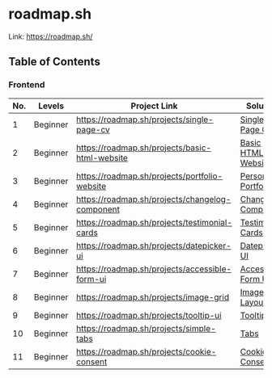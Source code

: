 # roadmap.sh

Link: https://roadmap.sh/

## Table of Contents

### Frontend

| No. | Levels   | Project Link                                    | Solution                                                              |
| --- | -------- | ----------------------------------------------- | --------------------------------------------------------------------- |
| 1   | Beginner | https://roadmap.sh/projects/single-page-cv      | [Single Page CV](/roadmap.sh//roadmap.sh/frontend/01-single-page-cv/) |
| 2   | Beginner | https://roadmap.sh/projects/basic-html-website  | [Basic HTML Website](//roadmap.sh/frontend/02-basic-html-website/)    |
| 3   | Beginner | https://roadmap.sh/projects/portfolio-website   | [Personal Portfolio](//roadmap.sh/frontend/03-personal-portfolio/)    |
| 4   | Beginner | https://roadmap.sh/projects/changelog-component | [Changelog Component](//roadmap.sh/frontend/04-changelog-component/)  |
| 5   | Beginner | https://roadmap.sh/projects/testimonial-cards   | [Testimonial Cards](//roadmap.sh/frontend/05-testimonial-cards/)      |
| 6   | Beginner | https://roadmap.sh/projects/datepicker-ui       | [Datepicker UI](//roadmap.sh/frontend/06-datepicker-ui/)              |
| 7   | Beginner | https://roadmap.sh/projects/accessible-form-ui  | [Accessible Form UI](//roadmap.sh/frontend/07-accessible-form-ui/)    |
| 8   | Beginner | https://roadmap.sh/projects/image-grid          | [Image Grid Layout](//roadmap.sh/frontend/08-image-grid-layout/)      |
| 9   | Beginner | https://roadmap.sh/projects/tooltip-ui          | [Tooltip UI](//roadmap.sh/frontend/09-tooltip-ui/)                    |
| 10  | Beginner | https://roadmap.sh/projects/simple-tabs         | [Tabs](//roadmap.sh/frontend/10-tabs/)                                |
| 11  | Beginner | https://roadmap.sh/projects/cookie-consent      | [Cookie Consent](//roadmap.sh/frontend/11-cookie-consent/)            |
